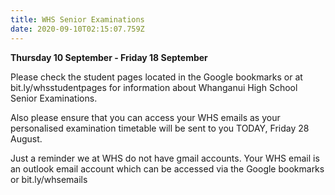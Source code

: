```yaml
---
title: WHS Senior Examinations
date: 2020-09-10T02:15:07.759Z
---
```

**Thursday 10 September - Friday 18 September**

Please check the student pages located in the Google bookmarks or at bit.ly/whsstudentpages for information about Whanganui High School Senior Examinations.

Also please ensure that you can access your WHS emails as your personalised examination timetable will be sent to you TODAY, Friday 28 August.

Just a reminder we at WHS do not have gmail accounts. Your WHS email is an outlook email account which can be accessed via the Google bookmarks or bit.ly/whsemails
